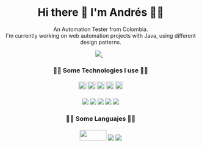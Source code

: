 <h1 align='center'>
  Hi there 👋 I'm Andrés 👨‍💻 
</h1>

<p align='center'>
  An Automation Tester from Colombia. <br>
  I'm currently working on web automation projects with Java, using different design patterns.
</p>

<p align='center'>
  
  <a href="https://www.linkedin.com/in/j-andressanchez/">
    <img src="https://img.shields.io/badge/linkedin-%230077B5.svg?&style=for-the-badge&logo=linkedin&logoColor=white" />
  </a>&nbsp;&nbsp;
  
</p>

 
<h3 align='center'>
  👨‍💻  Some Technologies I use  👨‍💻 <br><br>
  <img src="https://camo.githubusercontent.com/0fe56997348f34dbe58f09ff806ce63d8633ad7c80a45c0b51dee570d743bb16/68747470733a2f2f696d672e736869656c64732e696f2f62616467652f437563756d6265722d3233443936433f7374796c653d666f722d7468652d6261646765266c6f676f3d637563756d626572266c6f676f436f6c6f723d7768697465" height="20px" style="pointer-events:none;"/> 
  <img src="https://img.shields.io/badge/Cypress-17202C?style=for-the-badge&logo=cypress&logoColor=white" height="20px" style="pointer-events:none;"/> 
  <img src="https://img.shields.io/badge/Junit5-25A162?style=for-the-badge&logo=junit5&logoColor=white" height="20px" style="pointer-events:none;"/> 
  <img src="https://img.shields.io/badge/Selenium-43B02A?style=for-the-badge&logo=Selenium&logoColor=white" height="20px" style="pointer-events:none;"/> 
  <img src="https://www.pngwing.com/en/free-png-kphkw" height="20px" style="pointer-events:none;"/> 
  <br><br>
  <img src="https://img.shields.io/badge/Sonarqube-5190cf?style=for-the-badge&logo=sonarqube&logoColor=white" style="pointer-events:none;"/> 
  <img src="https://img.shields.io/badge/Azure_DevOps-0078D7?style=for-the-badge&logo=azure-devops&logoColor=white" style="pointer-events:none;"/> 
  <img src="https://img.shields.io/badge/MySQL-005C84?style=for-the-badge&logo=mysql&logoColor=white" style="pointer-events:none;"/> 
  <img src="https://img.shields.io/badge/Oracle-F80000?style=for-the-badge&logo=Oracle&logoColor=white" style="pointer-events:none;"/> 
  <img src="https://img.shields.io/badge/apache_maven-C71A36?style=for-the-badge&logo=apachemaven&logoColor=white" style="pointer-events:none;"/> 
</h3>

<h3 align='center'>
  👨‍💻  Some Languajes  👨‍💻 <br><br>
  <img src="https://github.com/j-andressanchez/j-andressanchez/assets/111541246/838c31f5-cd6c-4bfb-aff1-cdf3dd422aa8" height="28px" width="70px" style="pointer-events:none;"/> 
  <img src="https://img.shields.io/badge/JavaScript-323330?style=for-the-badge&logo=javascript&logoColor=F7DF1E"  style="pointer-events:none;"/> 
  <img src="https://img.shields.io/badge/Python-FFD43B?style=for-the-badge&logo=python&logoColor=blue" style="pointer-events:none;"/> 
</h3>
